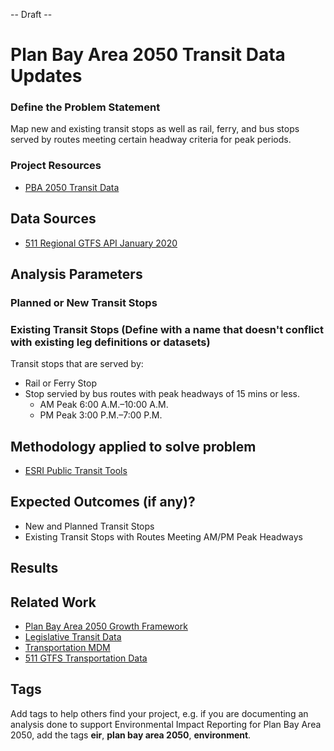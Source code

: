 -- Draft --

# Plan Bay Area 2050 Transit Data Updates

### Define the Problem Statement

Map new and existing transit stops as well as rail, ferry, and bus stops served by routes meeting certain headway criteria for peak periods. 

### Project Resources

- [PBA 2050 Transit Data](https://app.asana.com/0/229355710745434/1177953172585985) 

## Data Sources

- [511 Regional GTFS API January 2020](https://511.org/open-data/transit)


## Analysis Parameters

### Planned or New Transit Stops

### Existing Transit Stops (Define with a name that doesn't conflict with existing leg definitions or datasets)

Transit stops that are served by:
- Rail or Ferry Stop
- Stop servied by bus routes with peak headways of 15 mins or less. 
	- AM Peak 6:00 A.M.–10:00 A.M.
	- PM Peak 3:00 P.M.–7:00 P.M. 




## Methodology applied to solve problem

- [ESRI Public Transit Tools](https://github.com/Esri/public-transit-tools)



## Expected Outcomes (if any)?

- New and Planned Transit Stops
- Existing Transit Stops with Routes Meeting AM/PM Peak Headways

## Results

## Related Work

- [Plan Bay Area 2050 Growth Framework](Plan-Bay-Area-2050-Growth-Framework)
- [Legislative Transit Data](https://github.com/BayAreaMetro/Data-Analysis-Projects/blob/master/legislative_transit_data.md)
- [Transportation MDM](https://github.com/BayAreaMetro/DataServices/tree/master/Project-Documentation/mdm/transportation-mdm)
- [511 GTFS Transportation Data](https://github.com/BayAreaMetro/DataServices/blob/master/Project-Documentation/mdm/transportation-mdm/511_GTFS.md)

## Tags

Add tags to help others find your project, e.g. if you are documenting an analysis done to support Environmental Impact Reporting for Plan Bay Area 2050, add the tags **eir**, **plan bay area 2050**, **environment**.
